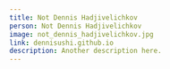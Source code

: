 ```yaml
---
title: Not Dennis Hadjivelichkov
person: Not Dennis Hadjivelichkov
image: not_dennis_hadjivelichkov.jpg
link: dennisushi.github.io
description: Another description here.
---
```

